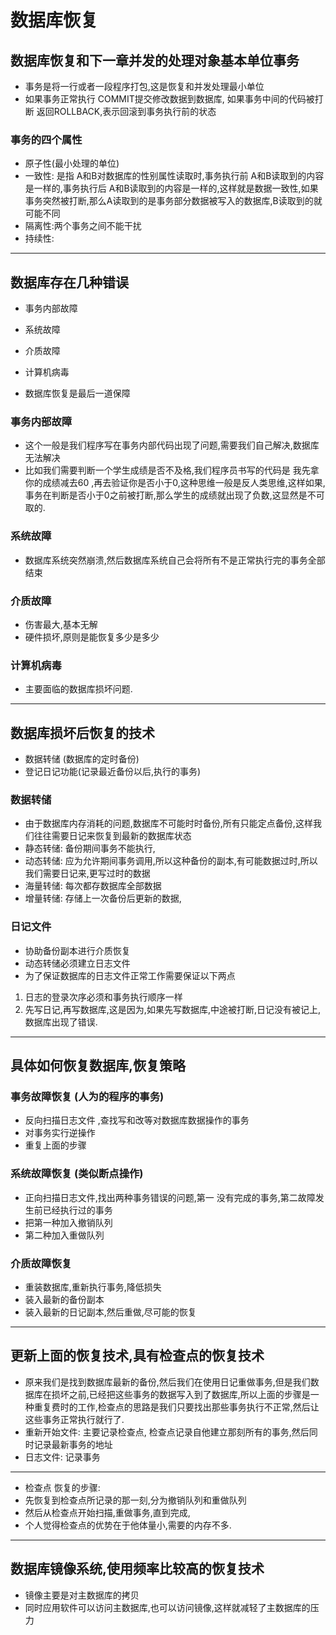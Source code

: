 # 数据库恢复
## 数据库恢复和下一章并发的处理对象基本单位事务
+ 事务是将一行或者一段程序打包,这是恢复和并发处理最小单位
+ 如果事务正常执行 COMMIT提交修改数据到数据库, 如果事务中间的代码被打断 返回ROLLBACK,表示回滚到事务执行前的状态
### 事务的四个属性
+ 原子性(最小处理的单位)
+ 一致性: 是指 A和B对数据库的性别属性读取时,事务执行前 A和B读取到的内容是一样的,事务执行后 A和B读取到的内容是一样的,这样就是数据一致性,如果事务突然被打断,那么A读取到的是事务部分数据被写入的数据库,B读取到的就可能不同
+ 隔离性:两个事务之间不能干扰
+ 持续性: 

---
## 数据库存在几种错误
+ 事务内部故障
+ 系统故障



+ 介质故障
+ 计算机病毒
+ 数据库恢复是最后一道保障

###   事务内部故障
+ 这个一般是我们程序写在事务内部代码出现了问题,需要我们自己解决,数据库无法解决
+ 比如我们需要判断一个学生成绩是否不及格,我们程序员书写的代码是 我先拿你的成绩减去60 ,再去验证你是否小于0,这种思维一般是反人类思维,这样如果,事务在判断是否小于0之前被打断,那么学生的成绩就出现了负数,这显然是不可取的.

### 系统故障
+ 数据库系统突然崩溃,然后数据库系统自己会将所有不是正常执行完的事务全部结束

### 介质故障
+ 伤害最大,基本无解
+ 硬件损坏,原则是能恢复多少是多少

### 计算机病毒
+ 主要面临的数据库损坏问题.
  
---
## 数据库损坏后恢复的技术
+ 数据转储 (数据库的定时备份)
+ 登记日记功能(记录最近备份以后,执行的事务)

### 数据转储
+ 由于数据库内存消耗的问题,数据库不可能时时备份,所有只能定点备份,这样我们往往需要日记来恢复到最新的数据库状态
+ 静态转储: 备份期间事务不能执行,
+ 动态转储: 应为允许期间事务调用,所以这种备份的副本,有可能数据过时,所以我们需要日记来,更写过时的数据
+ 海量转储: 每次都存数据库全部数据
+ 增量转储: 存储上一次备份后更新的数据,

### 日记文件
+ 协助备份副本进行介质恢复
+ 动态转储必须建立日志文件
+ 为了保证数据库的日志文件正常工作需要保证以下两点
1. 日志的登录次序必须和事务执行顺序一样
2. 先写日记,再写数据库,这是因为,如果先写数据库,中途被打断,日记没有被记上,数据库出现了错误.

---
## 具体如何恢复数据库,恢复策略
### 事务故障恢复 (人为的程序的事务)
+ 反向扫描日志文件 ,查找写和改等对数据库数据操作的事务
+ 对事务实行逆操作
+ 重复上面的步骤

### 系统故障恢复 (类似断点操作)
+ 正向扫描日志文件,找出两种事务错误的问题,第一 没有完成的事务,第二故障发生前已经执行过的事务
+ 把第一种加入撤销队列
+ 第二种加入重做队列

### 介质故障恢复
+ 重装数据库,重新执行事务,降低损失
+ 装入最新的备份副本
+ 装入最新的日记副本,然后重做,尽可能的恢复
  
---
## 更新上面的恢复技术,具有检查点的恢复技术
+ 原来我们是找到数据库最新的备份,然后我们在使用日记重做事务,但是我们数据库在损坏之前,已经把这些事务的数据写入到了数据库,所以上面的步骤是一种重复费时的工作,检查点的思路是我们只要找出那些事务执行不正常,然后让这些事务正常执行就行了.
+ 重新开始文件: 主要记录检查点, 检查点记录自他建立那刻所有的事务,然后同时记录最新事务的地址
+ 日志文件: 记录事务

---
+ 检查点 恢复的步骤:
+ 先恢复到检查点所记录的那一刻,分为撤销队列和重做队列
+ 然后从检查点开始扫描,重做事务,直到完成,
+ 个人觉得检查点的优势在于他体量小,需要的内存不多.

---
## 数据库镜像系统,使用频率比较高的恢复技术
+ 镜像主要是对主数据库的拷贝
+ 同时应用软件可以访问主数据库,也可以访问镜像,这样就减轻了主数据库的压力

